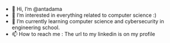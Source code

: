 - 👋 Hi, I’m @antadama
- 👀 I’m interested in everything related to computer science :)
- 🌱 I’m currently learning computer science and cybersecurity in engineering school.
- 📫 How to reach me : The url to my linkedin is on my profile

<!---
antadama/antadama is a ✨ special ✨ repository because its `README.md` (this file) appears on your GitHub profile.
You can click the Preview link to take a look at your changes.
--->
